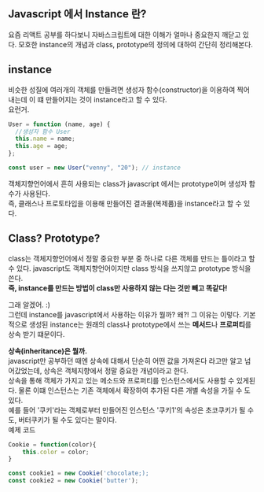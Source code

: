 ## Javascript 에서 Instance 란?

요즘 리액트 공부를 하다보니 자바스크립트에 대한 이해가 얼마나 중요한지 깨닫고 있다.
모호한 instance의 개념과 class, prototype의 정의에 대하여 간단히 정리해본다.

## instance

비슷한 성질에 여러개의 객체를 만들려면 생성자 함수(constructor)을 이용하여 찍어내는데 이 떄 만들어지는 것이 instance라고 할 수 있다.  
요런거.

```javascript
User = function (name, age) {
  //생성자 함수 User
  this.name = name;
  this.age = age;
};

const user = new User("venny", "20"); // instance
```

객체지향언어에서 흔히 사용되는 class가 javascript 에서는 prototype이며 생성자 함수가 사용된다.  
즉, 클래스나 프로토타입을 이용해 만들어진 결과물(복제품)을 instance라고 할 수 있다.

## Class? Prototype?

class는 객체지향언어에서 정말 중요한 부분 중 하나로 다른 객체를 만드는 틀이라고 할 수 있다. javascript도 객체지향언어이지만 class 방식을 쓰지않고 prototype 방식을 쓴다.  
**즉, instance를 만드는 방법이 class만 사용하지 않는 다는 것만 빼고 똑같다!**

그래 알겠어. :)  
그런데 instance를 javascript에서 사용하는 이유가 뭘까? 왜?!
그 이유는 이렇다.
기본적으로 생성된 instance는 원래의 class나 prototype에서 쓰는 **메서드**나 **프로퍼티**를 상속 받기 떄문이다.

**상속(inheritance)은 뭘까.**  
javascript만 공부하던 때엔 상속에 대해서 단순히 어떤 값을 가져온다 라고만 알고 넘어갔었는데, 상속은 객체지향에서 정말 중요한 개념이라고 한다.  
상속을 통해 객체가 가지고 있는 메소드와 프로퍼티를 인스턴스에서도 사용할 수 있게된다.
물론 이떄 인스턴스는 기존 객체에서 확장하여 추가된 다른 개별 속성을 가질 수 도 있다.  
예를 들어 '쿠키'라는 객체로부터 만들어진 인스턴스 '쿠키1'의 속성은 초코쿠키가 될 수도, 버터쿠키가 될 수도 있다는 말이다.  
예제 코드

```javascript
Cookie = function(color){
    this.color = color;
}

const cookie1 = new Cookie('chocolate;);
const cookie2 = new Cookie('butter');

```
